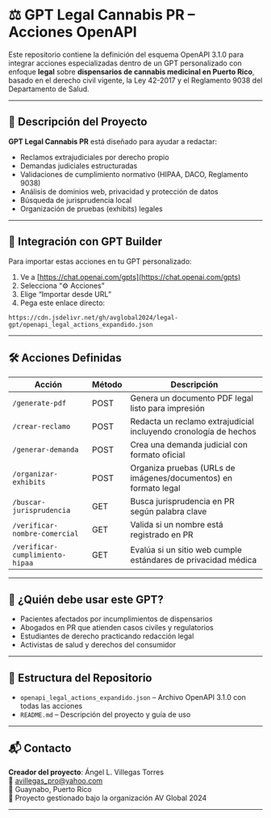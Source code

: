 
# ⚖️ GPT Legal Cannabis PR – Acciones OpenAPI

Este repositorio contiene la definición del esquema OpenAPI 3.1.0 para integrar acciones especializadas dentro de un GPT personalizado con enfoque **legal** sobre **dispensarios de cannabis medicinal en Puerto Rico**, basado en el derecho civil vigente, la Ley 42-2017 y el Reglamento 9038 del Departamento de Salud.

---

## 📘 Descripción del Proyecto

**GPT Legal Cannabis PR** está diseñado para ayudar a redactar:

- Reclamos extrajudiciales por derecho propio
- Demandas judiciales estructuradas
- Validaciones de cumplimiento normativo (HIPAA, DACO, Reglamento 9038)
- Análisis de dominios web, privacidad y protección de datos
- Búsqueda de jurisprudencia local
- Organización de pruebas (exhibits) legales

---

## 🔗 Integración con GPT Builder

Para importar estas acciones en tu GPT personalizado:

1. Ve a [https://chat.openai.com/gpts](https://chat.openai.com/gpts)
2. Selecciona “⚙️ Acciones”
3. Elige “Importar desde URL”
4. Pega este enlace directo:

```
https://cdn.jsdelivr.net/gh/avglobal2024/legal-gpt/openapi_legal_actions_expandido.json
```

---

## 🛠️ Acciones Definidas

| Acción                   | Método | Descripción                                                             |
|--------------------------|--------|-------------------------------------------------------------------------|
| `/generate-pdf`          | POST   | Genera un documento PDF legal listo para impresión                     |
| `/crear-reclamo`         | POST   | Redacta un reclamo extrajudicial incluyendo cronología de hechos       |
| `/generar-demanda`       | POST   | Crea una demanda judicial con formato oficial                          |
| `/organizar-exhibits`    | POST   | Organiza pruebas (URLs de imágenes/documentos) en formato legal        |
| `/buscar-jurisprudencia` | GET    | Busca jurisprudencia en PR según palabra clave                         |
| `/verificar-nombre-comercial` | GET | Valida si un nombre está registrado en PR                              |
| `/verificar-cumplimiento-hipaa` | GET | Evalúa si un sitio web cumple estándares de privacidad médica          |

---

## 🧠 ¿Quién debe usar este GPT?

- Pacientes afectados por incumplimientos de dispensarios
- Abogados en PR que atienden casos civiles y regulatorios
- Estudiantes de derecho practicando redacción legal
- Activistas de salud y derechos del consumidor

---

## 📁 Estructura del Repositorio

- `openapi_legal_actions_expandido.json` – Archivo OpenAPI 3.1.0 con todas las acciones
- `README.md` – Descripción del proyecto y guía de uso

---

## 📬 Contacto

**Creador del proyecto**: Ángel L. Villegas Torres  
📧 avillegas_pro@yahoo.com  
📍 Guaynabo, Puerto Rico  
🔗 Proyecto gestionado bajo la organización AV Global 2024

---

